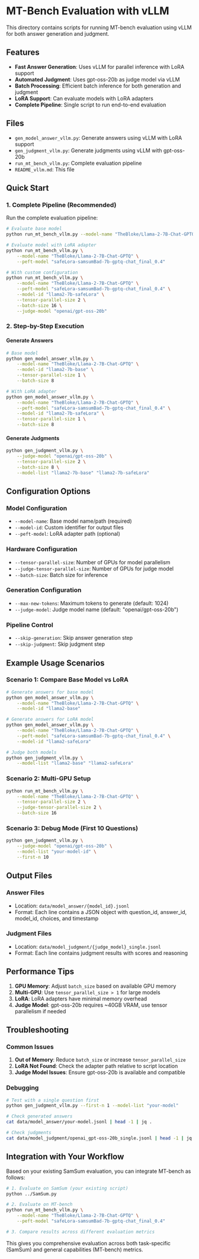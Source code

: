 # MT-Bench Evaluation with vLLM

This directory contains scripts for running MT-bench evaluation using vLLM for both answer generation and judgment.

## Features

- **Fast Answer Generation**: Uses vLLM for parallel inference with LoRA support
- **Automated Judgment**: Uses gpt-oss-20b as judge model via vLLM
- **Batch Processing**: Efficient batch inference for both generation and judgment
- **LoRA Support**: Can evaluate models with LoRA adapters
- **Complete Pipeline**: Single script to run end-to-end evaluation

## Files

- `gen_model_answer_vllm.py`: Generate answers using vLLM with LoRA support
- `gen_judgment_vllm.py`: Generate judgments using vLLM with gpt-oss-20b
- `run_mt_bench_vllm.py`: Complete evaluation pipeline
- `README_vllm.md`: This file

## Quick Start

### 1. Complete Pipeline (Recommended)

Run the complete evaluation pipeline:

```bash
# Evaluate base model
python run_mt_bench_vllm.py --model-name "TheBloke/Llama-2-7B-Chat-GPTQ"

# Evaluate model with LoRA adapter
python run_mt_bench_vllm.py \
    --model-name "TheBloke/Llama-2-7B-Chat-GPTQ" \
    --peft-model "safeLora-samsumBad-7b-gptq-chat_final_0.4"

# With custom configuration
python run_mt_bench_vllm.py \
    --model-name "TheBloke/Llama-2-7B-Chat-GPTQ" \
    --peft-model "safeLora-samsumBad-7b-gptq-chat_final_0.4" \
    --model-id "llama2-7b-safeLora" \
    --tensor-parallel-size 2 \
    --batch-size 16 \
    --judge-model "openai/gpt-oss-20b"
```

### 2. Step-by-Step Execution

#### Generate Answers

```bash
# Base model
python gen_model_answer_vllm.py \
    --model-name "TheBloke/Llama-2-7B-Chat-GPTQ" \
    --model-id "llama2-7b-base" \
    --tensor-parallel-size 1 \
    --batch-size 8

# With LoRA adapter
python gen_model_answer_vllm.py \
    --model-name "TheBloke/Llama-2-7B-Chat-GPTQ" \
    --peft-model "safeLora-samsumBad-7b-gptq-chat_final_0.4" \
    --model-id "llama2-7b-safeLora" \
    --tensor-parallel-size 1 \
    --batch-size 8
```

#### Generate Judgments

```bash
python gen_judgment_vllm.py \
    --judge-model "openai/gpt-oss-20b" \
    --tensor-parallel-size 2 \
    --batch-size 8 \
    --model-list "llama2-7b-base" "llama2-7b-safeLora"
```

## Configuration Options

### Model Configuration
- `--model-name`: Base model name/path (required)
- `--model-id`: Custom identifier for output files
- `--peft-model`: LoRA adapter path (optional)

### Hardware Configuration
- `--tensor-parallel-size`: Number of GPUs for model parallelism
- `--judge-tensor-parallel-size`: Number of GPUs for judge model
- `--batch-size`: Batch size for inference

### Generation Configuration
- `--max-new-tokens`: Maximum tokens to generate (default: 1024)
- `--judge-model`: Judge model name (default: "openai/gpt-oss-20b")

### Pipeline Control
- `--skip-generation`: Skip answer generation step
- `--skip-judgment`: Skip judgment step

## Example Usage Scenarios

### Scenario 1: Compare Base Model vs LoRA

```bash
# Generate answers for base model
python gen_model_answer_vllm.py \
    --model-name "TheBloke/Llama-2-7B-Chat-GPTQ" \
    --model-id "llama2-base"

# Generate answers for LoRA model
python gen_model_answer_vllm.py \
    --model-name "TheBloke/Llama-2-7B-Chat-GPTQ" \
    --peft-model "safeLora-samsumBad-7b-gptq-chat_final_0.4" \
    --model-id "llama2-safeLora"

# Judge both models
python gen_judgment_vllm.py \
    --model-list "llama2-base" "llama2-safeLora"
```

### Scenario 2: Multi-GPU Setup

```bash
python run_mt_bench_vllm.py \
    --model-name "TheBloke/Llama-2-7B-Chat-GPTQ" \
    --tensor-parallel-size 2 \
    --judge-tensor-parallel-size 2 \
    --batch-size 16
```

### Scenario 3: Debug Mode (First 10 Questions)

```bash
python gen_judgment_vllm.py \
    --judge-model "openai/gpt-oss-20b" \
    --model-list "your-model-id" \
    --first-n 10
```

## Output Files

### Answer Files
- Location: `data/model_answer/{model_id}.jsonl`
- Format: Each line contains a JSON object with question_id, answer_id, model_id, choices, and timestamp

### Judgment Files  
- Location: `data/model_judgment/{judge_model}_single.jsonl`
- Format: Each line contains judgment results with scores and reasoning

## Performance Tips

1. **GPU Memory**: Adjust `batch_size` based on available GPU memory
2. **Multi-GPU**: Use `tensor_parallel_size > 1` for large models
3. **LoRA**: LoRA adapters have minimal memory overhead
4. **Judge Model**: gpt-oss-20b requires ~40GB VRAM, use tensor parallelism if needed

## Troubleshooting

### Common Issues

1. **Out of Memory**: Reduce `batch_size` or increase `tensor_parallel_size`
2. **LoRA Not Found**: Check the adapter path relative to script location
3. **Judge Model Issues**: Ensure gpt-oss-20b is available and compatible

### Debugging

```bash
# Test with a single question first
python gen_judgment_vllm.py --first-n 1 --model-list "your-model"

# Check generated answers
cat data/model_answer/your-model.jsonl | head -1 | jq .

# Check judgments
cat data/model_judgment/openai_gpt-oss-20b_single.jsonl | head -1 | jq .
```

## Integration with Your Workflow

Based on your existing SamSum evaluation, you can integrate MT-bench as follows:

```bash
# 1. Evaluate on SamSum (your existing script)
python ../SamSum.py

# 2. Evaluate on MT-bench
python run_mt_bench_vllm.py \
    --model-name "TheBloke/Llama-2-7B-Chat-GPTQ" \
    --peft-model "safeLora-samsumBad-7b-gptq-chat_final_0.4"

# 3. Compare results across different evaluation metrics
```

This gives you comprehensive evaluation across both task-specific (SamSum) and general capabilities (MT-bench) metrics.